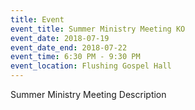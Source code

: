 ```yaml
---
title: Event
event_title: Summer Ministry Meeting KO
event_date: 2018-07-19
event_date_end: 2018-07-22
event_time: 6:30 PM - 9:30 PM
event_location: Flushing Gospel Hall
---
```

Summer Ministry Meeting Description
